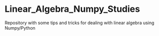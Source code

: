 # Linear_Algebra_Numpy_Studies
Repository with some tips and tricks for dealing with linear algebra using Numpy/Python
